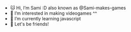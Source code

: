 - 🐱  Hi, I’m Sami :D also known as @Sami-makes-games
- 👀 I’m interested in making videogames ^^
- 🌱 I’m currently learning javascript
- 👋 Let's be friends!
